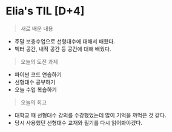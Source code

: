 Elia's TIL [D+4]
===
>새로 배운 내용
- 주말 보충수업으로 선형대수에 대해서 배웠다.
- 벡터 공간, 내적 공간 등 공간에 대해 배웠다.


>오늘의 도전 과제
- 파이썬 코드 연습하기
- 선형대수 공부하기
- 오늘 수업 복습하기

>오늘의 회고
- 대학교 때 선형대수 강의를 수강했었는데 많이 기억을 까먹은 것 같다.
- 당시 사용했던 선형대수 교재와 필기를 다시 읽어봐야겠다.
